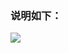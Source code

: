 ### 说明如下：

![](https://cloud.githubusercontent.com/assets/17795455/13724007/c056298e-e8b1-11e5-912b-6832d0534e4e.jpg)